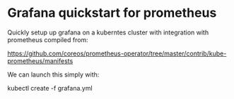 # Grafana quickstart for prometheus
Quickly setup up grafana on a kuberntes cluster
 with integration with prometheus compiled from:

https://github.com/coreos/prometheus-operator/tree/master/contrib/kube-prometheus/manifests

We can launch this simply with:

kubectl create -f grafana.yml 
